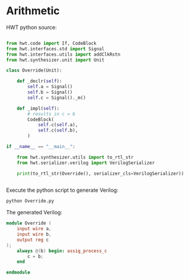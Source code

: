 # Arithmetic

HWT python source:

```python

from hwt.code import If, CodeBlock
from hwt.interfaces.std import Signal
from hwt.interfaces.utils import addClkRstn
from hwt.synthesizer.unit import Unit

class Override(Unit):

    def _declr(self):
        self.a = Signal()
        self.b = Signal()
        self.c = Signal()._m()

    def _impl(self):
        # results in c = b
        CodeBlock(
            self.c(self.a),
            self.c(self.b),
        )

if __name__ == "__main__":

    from hwt.synthesizer.utils import to_rtl_str
    from hwt.serializer.verilog import VerilogSerializer

    print(to_rtl_str(Override(), serializer_cls=VerilogSerializer))
    
```

Execute the python script to generate Verilog:

```sh
python Override.py

```

The generated Verilog:

```verilog
module Override (
    input wire a,
    input wire b,
    output reg c
);
    always @(b) begin: assig_process_c
        c = b;
    end

endmodule

```